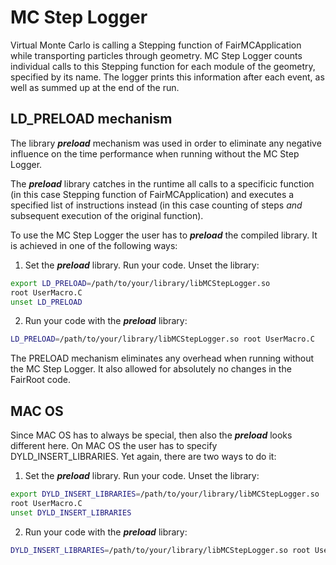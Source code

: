MC Step Logger
========

Virtual Monte Carlo is calling a Stepping function of FairMCApplication while transporting particles through geometry.
MC Step Logger counts individual calls to this Stepping function for each module of the geometry, specified by its name.
The logger prints this information after each event, as well as summed up at the end of the run.

## LD_PRELOAD mechanism

The library **_preload_** mechanism was used in order to eliminate any negative influence on the time performance when running
without the MC Step Logger.

The **_preload_** library catches in the runtime all calls to a specificic function (in this case Stepping function of FairMCApplication)
and executes a specified list of instructions instead (in this case counting of steps _and_ subsequent execution of the original function).

To use the MC Step Logger the user has to **_preload_** the compiled library. It is achieved in one of the following ways:

1. Set the **_preload_** library. Run your code. Unset the library:

```bash
export LD_PRELOAD=/path/to/your/library/libMCStepLogger.so
root UserMacro.C
unset LD_PRELOAD
```

2. Run your code with the **_preload_** library:

```bash
LD_PRELOAD=/path/to/your/library/libMCStepLogger.so root UserMacro.C
```

The PRELOAD mechanism eliminates any overhead when running without the MC Step Logger.
It also allowed for absolutely no changes in the FairRoot code.

## MAC OS

Since MAC OS has to always be special, then also the **_preload_** looks different here.
On MAC OS the user has to specify DYLD_INSERT_LIBRARIES. Yet again, there are two ways to do it:

1. Set the **_preload_** library. Run your code. Unset the library:

```bash
export DYLD_INSERT_LIBRARIES=/path/to/your/library/libMCStepLogger.so
root UserMacro.C
unset DYLD_INSERT_LIBRARIES
```

2. Run your code with the **_preload_** library:

```bash
DYLD_INSERT_LIBRARIES=/path/to/your/library/libMCStepLogger.so root UserMacro.C
```
